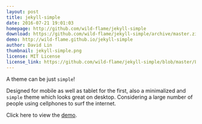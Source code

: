 ```yaml
---
layout: post
title: jekyll-simple
date: 2016-07-21 19:01:03
homepage: http://github.com/wild-flame/jekyll-simple
download: https://github.com/wild-flame/jekyll-simple/archive/master.zip 
demo: http://wild-flame.github.io/jekyll-simple
author: David Lin 
thumbnail: jekyll-simple.png
license: MIT License
license_link: https://github.com/wild-flame/jekyll-simple/blob/master/LICENSE
---
```


A theme can be just `simple`!

Designed for mobile as well as tablet for the first, also a minimalized
and `simple` theme which looks great on desktop. Considering a large
number of people using cellphones to surf the internet.

Click here to view the [demo](http://wild-flame.github.io/jekyll-simple).
